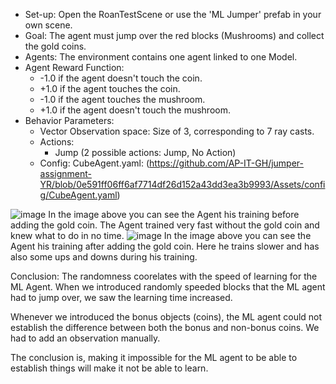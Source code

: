 * Set-up: Open the RoanTestScene or use the 'ML Jumper' prefab in your own scene.
* Goal: The agent must jump over the red blocks (Mushrooms) and collect the gold coins.
* Agents: The environment contains one agent linked to one Model.
* Agent Reward Function:
  * -1.0 if the agent doesn't touch the coin.
  * +1.0 if the agent touches the coin.
  * -1.0 if the agent touches the mushroom.
  * +1.0 if the agent doesn't touch the mushroom.
* Behavior Parameters:
  * Vector Observation space: Size of 3, corresponding to 7 ray casts.
  * Actions:
    * Jump (2 possible actions: Jump, No Action)
  * Config:
      CubeAgent.yaml: (https://github.com/AP-IT-GH/jumper-assignment-YR/blob/0e591ff06ff6af7714df26d152a43dd3ea3b9993/Assets/config/CubeAgent.yaml)
    
![image](https://github.com/AP-IT-GH/jumper-assignment-YR/assets/102216533/89264809-5202-4ca2-911f-12f20120b84e)
In the image above you can see the Agent his training before adding the gold coin. The Agent trained very fast without the gold coin and knew what to do in no time. 
![image](https://github.com/AP-IT-GH/jumper-assignment-YR/assets/102216533/2b5fec6c-8131-458b-999d-129973e14ebc)
In the image above you can see the Agent his training after adding the gold coin. Here he trains slower and has also some ups and downs during his training. 

Conclusion:
The randomness coorelates with the speed of learning for the ML Agent.
When we introduced randomly speeded blocks that the ML agent had to jump over, we saw the learning time increased.

Whenever we introduced the bonus objects (coins), the ML agent could not establish the difference between both the bonus and non-bonus coins. We had to add an observation manually.

The conclusion is, making it impossible for the ML agent to be able to establish things will make it not be able to learn.

